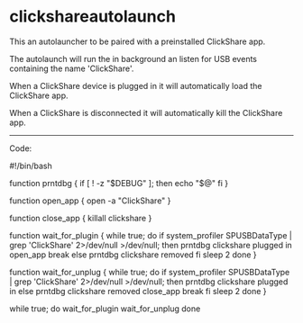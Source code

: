 # clickshareautolaunch

This an autolauncher to be paired with a preinstalled ClickShare app.

The autolaunch will run the in background an listen for USB events containing the name 'ClickShare'.

When a ClickShare device is plugged in it will automatically load the ClickShare app.

When a ClickShare is disconnected it will automatically kill the ClickShare app.

--------------------------------------------------------

Code:

#!/bin/bash

function prntdbg {
  if [ ! -z "$DEBUG" ]; then
    echo "$@"
  fi
}

function open_app {
  open -a "ClickShare"
}

function close_app {
killall clickshare
}

function wait_for_plugin {
  while true; do
    if system_profiler SPUSBDataType | grep 'ClickShare' 2>/dev/null >/dev/null; then
      prntdbg clickshare plugged in
      open_app
      break
    else
      prntdbg clickshare removed
    fi
    sleep 2
  done
}

function wait_for_unplug {
  while true; do
    if system_profiler SPUSBDataType | grep 'ClickShare' 2>/dev/null >/dev/null; then
      prntdbg clickshare plugged in
    else
      prntdbg clickshare removed
      close_app
      break
    fi
    sleep 2
  done
}

while true; do
  wait_for_plugin
  wait_for_unplug
done		
